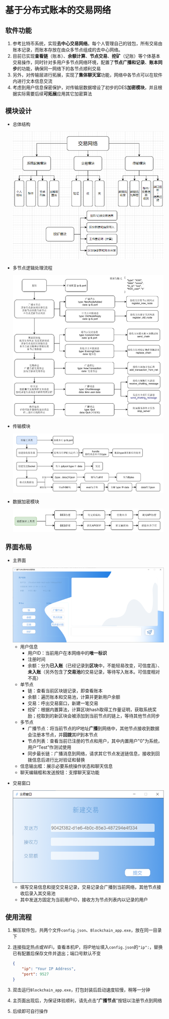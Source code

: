 # 基于分布式账本的交易网络

## 软件功能

1. 参考比特币系统，实现**去中心交易网络**。每个人管理自己的钱包，所有交易由账本记录，而账本存放在由众多节点组成的去中心网络。
2. 目前已实现**查看链**（账本）、**余额计算**、**节点交易**、**挖矿**（记账）等个体基本交易操作，同时针对多用户多节点网络环境，配置了**节点广播和记录**、**账本同步**的功能，确保同一网络下的各节点顺利交易
3. 另外，对传输层进行拓展，实现了**集体聊天室**功能，网络中各节点可以在软件内进行文本信息交流
4. 考虑到用户信息保密保护，对传输层数据增设了初步的DES**加密模块**，并且根据实际需要后续**可拓展**应用其它加密算法

## 模块设计

- 总体结构

  ![总体架构](交易网络.assets/image-20201215125812951.png)

- 多节点逻辑处理流程

  ![image-20201229132058122](交易网络.assets/image-20201229132058122.png)

- 传输模块

  ![image-20201229132147479](交易网络.assets/image-20201229132147479.png)

- 数据加密模块

  ![image-20201229132208283](交易网络.assets/image-20201229132208283.png)

## 界面布局

- 主界面

  <img src="交易网络.assets/image-20201229113051525.png" alt="image-20201229113051525" style="zoom: 67%;" />

  - 用户信息
    - 用户ID：当前用户在本网络中的**唯一标识**
    - 注册时间
    - 余额：分为**已入账**（已经记录到**区块**中，不能轻易改变，可信度高）、**未入账**（另外包含了**交易池**的交易记录，等待写入账本。可信度相对不高）
  - 单节点
    - 链：查看当前区块链记录，即查看账本
    - 余额：遍历账本和交易池，计算并更新用户余额
    - 交易：呼出交易窗口，新建一笔交易
    - 挖矿：根据内置算法，计算区块hash取得工作量证明，获取系统奖励；挖取到的新区块会被添加到当前节点的链上，等待其他节点同步
  - 多节点
    - 广播节点：将当前节点的IP地址**广播**到网络中，其他节点接收到数据会注册本节点，并**回拨**其IP到本节点
    - 节点列表：查看当前已注册的节点和用户，其中内置用户"0"为系统，用户“Test”作测试使用
    - 同步最长链：广播消息到网络，请求其它节点发送链信息，接收到回拨信息后进行比对验证和替换
  - 信息输出框：展示必要系统操作状态和聊天信息
  - 聊天编辑框和发送按钮：支撑聊天室功能

- 交易窗口

  <img src="交易网络.assets/image-20201229130353693.png" alt="image-20201229130353693" style="zoom:67%;" />

  - 填写交易信息和提交交易记录，交易记录会广播到当前网络，其他节点接收后录入其交易池
  - 其中发送方固定为当前用户ID，接收方为节点列表内以记录的用户

## 使用流程

1. 解压软件包，共两个文件`config.json`、`Blockchain_app.exe`，放在同一目录下

2. 连接指定热点或WiFi，查看本机IP，将IP地址填入`config.json`的`"ip":`，替换已有配置后保存文件并退出；端口号默认不变

   ```json
   {
       "ip": "Your IP Address",
       "port": 9527
   }
   ```

3. 双击运行`Blockchain_app.exe`，打包封装后启动速度较慢，稍等一分钟

4. 主页面出现后，为保证体验顺利，请先点击“**广播节点**”按钮以注册节点到网络

5. 后续即可自行操作